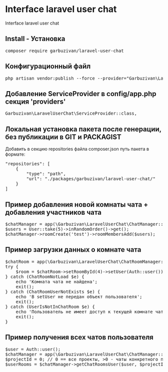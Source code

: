 # Interface laravel user chat

Interface laravel user chat

## Install - Установка

<pre>composer require garbuzivan/laravel-user-chat</pre>

## Конфигурационный файл

<pre>php artisan vendor:publish --force --provider="Garbuzivan\LaravelUserChat\ServiceProvider" --tag="config"</pre>

## Добавление ServiceProvider в config/app.php секция 'providers'

<pre>Garbuzivan\LaravelUserChat\ServiceProvider::class,</pre>

## Локальная установка пакета после генерации, без публикации в GIT и PACKAGIST

Добавить в секцию repositories файла composer.json путь пакета в формате:

<pre>
"repositories": [
    {
        "type": "path",
        "url": "./packages/garbuzivan/laravel-user-chat/"
    }
]
</pre>

## Пример добавления новой комнаты чата + добавления участников чата

<pre>
$chatManager = app(\Garbuzivan\LaravelUserChat\ChatManager::class);
$users = User::take(5)->inRandomOrder()->get();
$chatManager->roomCreate('test')->roomMembersAdd($users);
</pre>

## Пример загрузки данных о комнате чата

<pre>
$chatRoom = app(\Garbuzivan\LaravelUserChat\ChatRoomManager::class);
try {
    $room = $chatRoom->setRoomById(4)->setUser(Auth::user());
} catch (ChatRoomNotLoad $e) {
    echo 'Комната чата не найдена';
    exit();
} catch (ChatRoomUserNotExists $e) {
    echo 'В setUser не передан объект пользователя';
    exit();
} catch (UserIsNotInChatRoom $e) {
    echo 'Пользователь не имеет доступ к текущей комнате чата';
    exit();
}
</pre>

## Пример получения всех чатов пользователя

<pre>
$user = Auth::user();
$chatManager = app(\Garbuzivan\LaravelUserChat\ChatManager::class);
$projectId = 0; // 0 == все проекты, >0 - чаты конкретного проекта
$userRooms = $chatManager->getChatRoomsUser($user, $projectId);
</pre>
